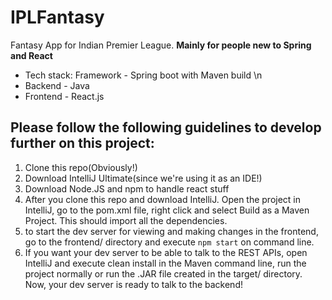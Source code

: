 # IPLFantasy
Fantasy App for Indian Premier League. 
**Mainly for people new to Spring and React**
* Tech stack: Framework - Spring boot with Maven build \n
* Backend - Java
* Frontend - React.js
## Please follow the following guidelines to develop further on this project:
1. Clone this repo(Obviously!)
2. Download IntelliJ Ultimate(since we're using it as an IDE!)
3. Download Node.JS and npm to handle react stuff
4. After you clone this repo and download IntelliJ. Open the project in IntelliJ, go to the pom.xml file, right click and select Build as a Maven Project. This should import all the dependencies. 
5. to start the dev server for viewing and making changes in the frontend, go to the frontend/ directory and execute `npm start` on command line. 
6. If you want your dev server to be able to talk to the REST APIs, open IntelliJ and execute clean install in the Maven command line, run the project normally or run the .JAR file created in the target/ directory. Now, your dev server is ready to talk to the backend! 


